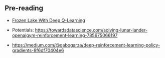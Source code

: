 

## Pre-reading

* [Frozen Lake With Deep Q-Learning](https://medium.com/emergent-future/simple-reinforcement-learning-with-tensorflow-part-0-q-learning-with-tables-and-neural-networks-d195264329d0)

* Potentials: https://towardsdatascience.com/solving-lunar-lander-openaigym-reinforcement-learning-785675066197
* https://medium.com/@gabogarza/deep-reinforcement-learning-policy-gradients-8f6df70404e6
